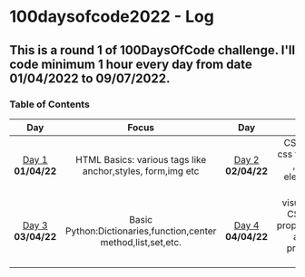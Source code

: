 # 100daysofcode2022 - Log

## This is a round 1 of 100DaysOfCode challenge. I'll code minimum 1 hour every day from date 01/04/2022 to 09/07/2022.
<a name="toc"></a>
### Table of Contents 
|Day|Focus|Day|Focus|
|:---:|:-----:|:---:|:-----:|
|[Day 1](#day-1) **01/04/22**| HTML Basics: various tags like anchor,styles, form,img etc|[Day 2](#day-2) **02/04/22**| CSS Basics:linking css file,about classes ,id,various css element and much more|
|[Day 3](#day-3) **03/04/22**| Basic Python:Dictionaries,function,center method,list,set,etc.|[Day 4](#day-4) **04/04/22**| visual Design using CSS:box shadow property,@keyframes and animation property,z-index value etc.|
